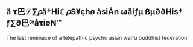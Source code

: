 å  𝛕巴ℒ∑𝜌å†Hiℂ  𝜌S¥çhø  åsiÅn  𝞈åiƒµ  ßµ∂∂His†  ƒ∑∂巴®å𝛕iøN™
---
The last reminace of a telepathic psycho asian waifu buddhist federation
